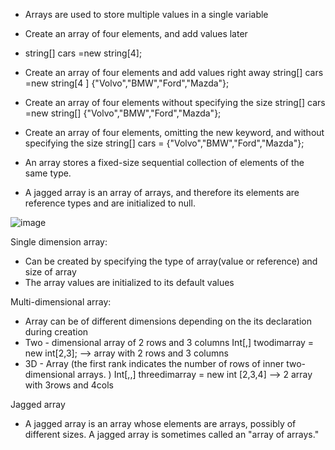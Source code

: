 - Arrays are used to store multiple values in a single variable
-  Create an array of four elements, and add values later
- string[] cars =new string[4];
	
-  Create an array of four elements and add values right away
	 string[] cars =new string[4 ] {"Volvo","BMW","Ford","Mazda"};
	
 -  Create an array of four elements without specifying the size
	 string[] cars =new string[] {"Volvo","BMW","Ford","Mazda"};
	
-  Create an array of four elements, omitting the new keyword, and without specifying the size
	string[] cars = {"Volvo","BMW","Ford","Mazda"};
	
- An array stores a fixed-size sequential collection of elements of the same type.

- A jagged array is an array of arrays, and therefore its elements are reference types and are initialized to null.

![image](https://user-images.githubusercontent.com/77484700/232307417-d1814c19-0b3a-47d3-a870-2debe8a1d803.png)

Single dimension array:
- Can be created by specifying the type of array(value or reference) and size of array
- The array values are initialized to its default values

Multi-dimensional array:
- Array can be of different dimensions depending on the its declaration during creation
- Two - dimensional array of 2 rows and 3 columns
	Int[,] twodimarray = new int[2,3];  --> array with 2 rows and 3 columns
- 3D - Array (the first rank indicates the number of rows of inner two-dimensional arrays. )
	Int[,,] threedimarray = new int [2,3,4] --> 2 array with 3rows and 4cols
	
Jagged array
- A jagged array is an array whose elements are arrays, possibly of different sizes. A jagged array is sometimes called an "array of arrays."
